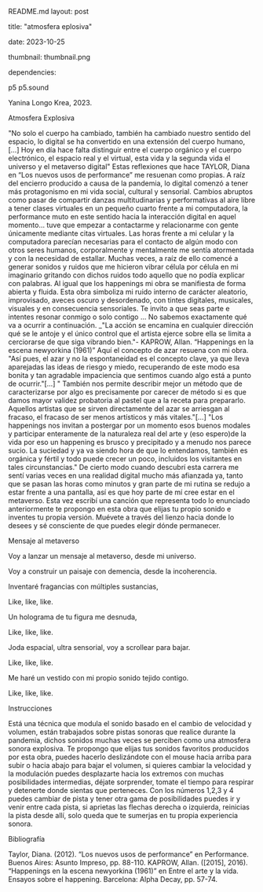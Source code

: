 README.md
layout: post

title: "atmosfera eplosiva"

date: 2023-10-25

thumbnail: thumbnail.png

dependencies:

p5
p5.sound
<script type="text/javascript" src="sketch.js"></script>
Yanina Longo Krea, 2023.

Atmosfera Explosiva

"No solo el cuerpo ha cambiado, también ha cambiado nuestro sentido del espacio, lo digital se ha convertido en una extensión del cuerpo humano, […] Hoy en día hace falta distinguir entre el cuerpo orgánico y el cuerpo electrónico, el espacio real y el virtual, esta vida y la segunda vida el universo y el metaverso digital" Estas reflexiones que hace TAYLOR, Diana en “Los nuevos usos de performance” me resuenan como propias. A raíz del encierro producido a causa de la pandemia, lo digital comenzó a tener más protagonismo en mi vida social, cultural y sensorial. Cambios abruptos como pasar de compartir danzas multitudinarias y performativas al aire libre a tener clases virtuales en un pequeño cuarto frente a mi computadora, la performance muto en este sentido hacia la interacción digital en aquel momento… tuve que empezar a contactarme y relacionarme con gente únicamente mediante citas virtuales. Las horas frente a mi celular y la computadora parecían necesarias para el contacto de algún modo con otros seres humanos, corporalmente y mentalmente me sentía atormentada y con la necesidad de estallar. Muchas veces, a raíz de ello comencé a generar sonidos y ruidos que me hicieron vibrar célula por célula en mi imaginario gritando con dichos ruidos todo aquello que no podía explicar con palabras. Al igual que los happenings mi obra se manifiesta de forma abierta y fluida. Esta obra simboliza mi ruido interno de carácter aleatorio, improvisado, aveces oscuro y desordenado, con tintes digitales, musicales, visuales y en consecuencia sensoriales. Te invito a que seas parte e intentes resonar conmigo o solo contigo … No sabemos exactamente qué va a ocurrir a continuación. _"La acción se encamina en cualquier dirección qué se le antoje y el único control que el artista ejerce sobre ella se limita a cerciorarse de que siga vibrando bien."- KAPROW, Allan. “Happenings en la escena newyorkina (1961)” Aquí el concepto de azar resuena con mi obra. "Así pues, el azar y no la espontaneidad es el concepto clave, ya que lleva aparejadas las ideas de riesgo y miedo, recuperando de este modo esa bonita y tan agradable impaciencia que sentimos cuando algo está a punto de ocurrir."[…] " También nos permite describir mejor un método que de caracterizarse por algo es precisamente por carecer de método si es que damos mayor validez probatoria al pastel que a la receta para prepararlo. Aquellos artistas que se sirven directamente del azar se arriesgan al fracaso, el fracaso de ser menos artísticos y más vitales."[…] "Los happenings nos invitan a postergar por un momento esos buenos modales y participar enteramente de la naturaleza real del arte y (eso espero)de la vida por eso un happening es brusco y precipitado y a menudo nos parece sucio. La suciedad y ya va siendo hora de que lo entendamos, también es orgánica y fértil y todo puede crecer un poco, incluidos los visitantes en tales circunstancias." De cierto modo cuando descubrí esta carrera me sentí varias veces en una realidad digital mucho más afianzada ya, tanto que se pasan las horas como minutos y gran parte de mi rutina se redujo a estar frente a una pantalla, así es que hoy parte de mí cree estar en el metaverso. Esta vez escribí una canción que representa todo lo enunciado anteriormente te propongo en esta obra que elijas tu propio sonido e inventes tu propia versión. Muévete a través del lienzo hacia donde lo desees y sé consciente de que puedes elegir dónde permanecer.

Mensaje al metaverso

Voy a lanzar un mensaje al metaverso, desde mi universo.

Voy a construir un paisaje con demencia, desde la incoherencia.

Inventaré fragancias con múltiples sustancias,

Like, like, like.

Un holograma de tu figura me desnuda,

Like, like, like.

Joda espacial, ultra sensorial, voy a scrollear para bajar.

Like, like, like.

Me haré un vestido con mi propio sonido tejido contigo.

Like, like, like.

Instrucciones

Está una técnica que modula el sonido basado en el cambio de velocidad y volumen, están trabajados sobre pistas sonoras que realice durante la pandemia, dichos sonidos muchas veces se perciben como una atmosfera sonora explosiva. Te propongo que elijas tus sonidos favoritos producidos por esta obra, puedes hacerlo deslizándote con el mouse hacia arriba para subir o hacia abajo para bajar el volumen, si quieres cambiar la velocidad y la modulación puedes desplazarte hacia los extremos con muchas posibilidades intermedias, déjate sorprender, tomate el tiempo para respirar y detenerte donde sientas que perteneces. Con los números 1,2,3 y 4 puedes cambiar de pista y tener otra gama de posibilidades puedes ir y venir entre cada pista, si aprietas las flechas derecha o izquierda, reinicias la pista desde allí, solo queda que te sumerjas en tu propia experiencia sonora.

Bibliografía

Taylor, Diana. (2012). “Los nuevos usos de performance” en Performance. Buenos Aires: Asunto Impreso, pp. 88-110.
KAPROW, Allan. ([2015], 2016). “Happenings en la escena newyorkina (1961)” en Entre el arte y la vida. Ensayos sobre el happening. Barcelona: Alpha Decay, pp. 57-74.
